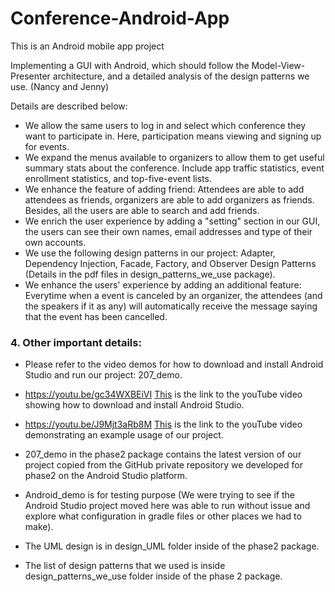 # Conference-Android-App
This is an Android mobile app project

Implementing a GUI with Android, which should follow the Model-View-Presenter architecture, and a detailed analysis of the design patterns we use. (Nancy and Jenny)

Details are described below:

-   We allow the same users to log in and select which conference they want to participate in. Here, participation means viewing and signing up for events.
-   We expand the menus available to organizers to allow them to get useful summary stats about the conference. Include app traffic statistics, event enrollment statistics, and top-five-event lists.
-   We enhance the feature of adding friend: Attendees are able to add attendees as friends, organizers are able to add organizers as friends. Besides, all the users are able to search and add friends.
-   We enrich the user experience by adding a "setting" section in our GUI, the users can see their own names, email addresses and type of their own accounts.
-   We use the following design patterns in our project: Adapter, Dependency Injection, Facade, Factory, and Observer Design Patterns (Details in the pdf files in design_patterns_we_use package).
-   We enhance the users' experience by adding an additional feature: Everytime when a event is canceled by an organizer,
    the attendees (and the speakers if it as any) will automatically receive the message saying that the event has been cancelled.

### 4. Other important details:

-   Please refer to the video demos for how to download and install Android Studio and run our project: 207_demo.
-   https://youtu.be/gc34WXBEiVI [This](https://youtu.be/gc34WXBEiVI) is the link to the youTube video showing how to download and install Android Studio.
-   https://youtu.be/J9Mjt3aRb8M [This](https://youtu.be/J9Mjt3aRb8M) is the link to the youTube video demonstrating an example usage of our project.

-   207_demo in the phase2 package contains the latest version of our project copied from the GitHub private repository we developed for phase2 on the Android Studio platform.
-   Android_demo is for testing purpose (We were trying to see if the Android Studio project moved here was able to run without issue and explore what configuration in gradle files or other places we had to make).
-   The UML design is in design_UML folder inside of the phase2 package.
-   The list of design patterns that we used is inside design_patterns_we_use folder inside of the phase 2 package.
